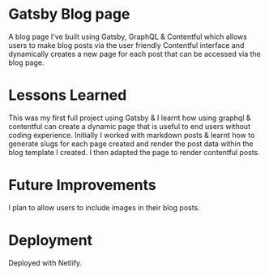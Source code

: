 # Gatsby Blog page
A blog page I've built using Gatsby, GraphQL & Contentful which allows users to make blog posts via the user friendly Contentful interface and dynamically creates a new page for each post that can be accessed via the blog page.
# Lessons Learned
This was my first full project using Gatsby & I learnt how using graphql & contentful can create a dynamic page that is useful to end users without coding experience.
Initially I worked with markdown posts & learnt how to generate slugs for each page created and render the post data within the blog template I created. I then adapted the page to render contentful posts.
# Future Improvements
I plan to allow users to include images in their blog posts.
# Deployment
Deployed with Netlify.
